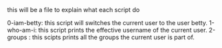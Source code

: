 this will be a file to explain what each script do

0-iam-betty: this script will switches the current user to the user betty.
1-who-am-i: this script prints the effective username of the current user.
2-groups : this scipts prints all the groups the current user is part of.
